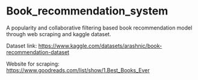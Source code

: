 # Book_recommendation_system

A popularity and collaborative filtering based book recommendation model through web scraping and kaggle dataset.

Dataset link: https://www.kaggle.com/datasets/arashnic/book-recommendation-dataset

Website for scraping: https://www.goodreads.com/list/show/1.Best_Books_Ever
